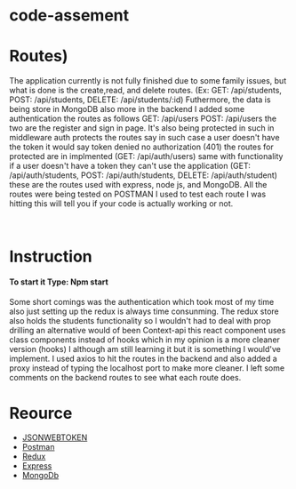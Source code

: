 # code-assement
<h1>Routes)</h1>
<p>The application currently is not fully finished due to some family issues, but what is done is the create,read, and delete routes. (Ex: 
GET: /api/students, POST: /api/students, DELETE: /api/students/:id)
Futhermore, the data is being store in MongoDB also more in the backend I added some authentication the routes as follows GET: /api/users
POST: /api/users the two are the register and sign in page. It's also being protected in such in middleware auth protects the routes say
in such case a user doesn't have the token it would say token denied no authorization (401) the routes for protected are in implmented 
(GET: /api/auth/users) same with functionality if a user doesn't have a token they can't use the application (GET: /api/auth/students, 
POST: /api/auth/students, DELETE: /api/auth/student) these are the routes used with express, node js, and MongoDB.
All the routes were being tested on POSTMAN I used to test each route I was hitting this will tell you if your code is actually working 
or not.</p>

<br />

<h1>Instruction </h1>

<h4>To start it Type: Npm start </h4>
<p>Some short comings was the authentication which took most of my time also just setting up the redux is always time consunming. 
The redux store also holds the students functionality so I wouldn't had to deal with prop drilling an alternative would of been Context-api
this react component uses class components instead of hooks which in my opinion is a more cleaner version (hooks) I although am still learning
it but it is something I would've implement. I used axios to hit the routes in the backend and also added a proxy instead of typing the 
localhost port to make more cleaner. I left some comments on the backend routes to see what each route does.
</p> 

<h1> Reource </h1>
<ul> 
<li><a href="https://jwt.io/">JSONWEBTOKEN </a></li>
<li><a href="https://www.postman.com/">Postman </a></li>
<li><a href="https://redux.js.org/">Redux</a>
<li><a href="http://expressjs.com/">Express </a>
<li><a href="https://www.mongodb.com/">MongoDb</a>
</ul>
